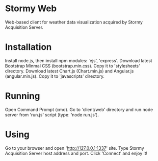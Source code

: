 Stormy Web
==========

Web-based client for weather data visualization acquired by Stormy Acquisition Server.

Installation
============

Install node.js, then install npm modules: 'ejs', 'express'.
Download latest Bootstrap Minmal CSS (bootstrap.min.css). Copy it to 'stylesheets' directory.
Download latest Chart.js (Chart.min.js) and Angular.js (angular.min.js). Copy it to 'javascripts' directory.

Running
=======

Open Command Prompt (cmd). Go to 'client/web' directory and run node server from 'run.js' script (type: 'node run.js').

Using
=====

Go to your browser and open 'http://127.0.0.1:1337' site. Type Stormy Acquisition Server host address and port. Click 'Connect' and enjoy it!
